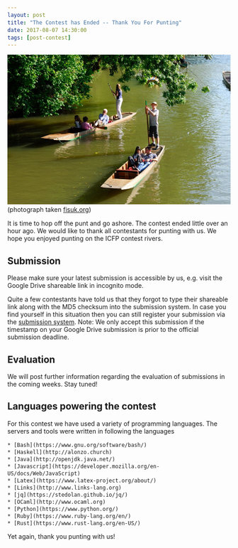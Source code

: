 ```yaml
---
layout: post
title: "The Contest has Ended -- Thank You For Punting"
date: 2017-08-07 14:30:00
tags: [post-contest]
---
```


![alt text](/static/punting-oxford.jpg "having a punt")
(photograph taken [fisuk.org](http://www.fisuk.org))

It is time to hop off the punt and go ashore. The contest ended little
over an hour ago. We would like to thank all contestants for punting
with us. We hope you enjoyed punting on the ICFP contest rivers.


## Submission

Please make sure your latest submission is accessible by us,
e.g. visit the Google Drive shareable link in incognito mode.

Quite a few contestants have told us that they forgot to type their
shareable link along with the MD5 checksum into the submission
system. In case you find yourself in this situation then you can still
register your submission via the
[submission system](http://punter.inf.ac.uk:9000/register/). Note: We
only accept this submission if the timestamp on your Google Drive
submission is prior to the official submission deadline.

## Evaluation

We will post further information regarding the evaluation of
submissions in the coming weeks. Stay tuned!

## Languages powering the contest

For this contest we have used a variety of programming languages. The
servers and tools were written in following the languages

    * [Bash](https://www.gnu.org/software/bash/)
    * [Haskell](http://alonzo.church)
    * [Java](http://openjdk.java.net/)
    * [Javascript](https://developer.mozilla.org/en-US/docs/Web/JavaScript)
    * [Latex](https://www.latex-project.org/about/)
    * [Links](http://www.links-lang.org)
    * [jq](https://stedolan.github.io/jq/)
    * [OCaml](http://www.ocaml.org)
    * [Python](https://www.python.org/)
    * [Ruby](https://www.ruby-lang.org/en/)
    * [Rust](https://www.rust-lang.org/en-US/)

Yet again, thank you punting with us!

